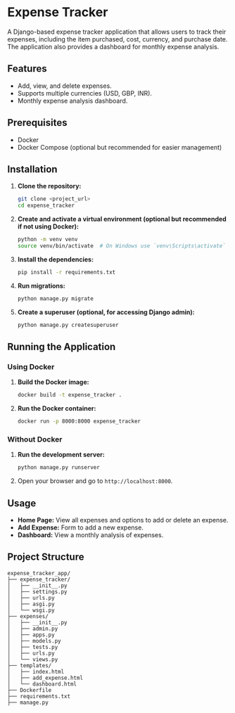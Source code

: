 # Expense Tracker

A Django-based expense tracker application that allows users to track their expenses, including the item purchased, cost, currency, and purchase date. The application also provides a dashboard for monthly expense analysis.

## Features

- Add, view, and delete expenses.
- Supports multiple currencies (USD, GBP, INR).
- Monthly expense analysis dashboard.

## Prerequisites

- Docker
- Docker Compose (optional but recommended for easier management)

## Installation

1. **Clone the repository:**

    ```sh
    git clone <project_url>
    cd expense_tracker
    ```

2. **Create and activate a virtual environment (optional but recommended if not using Docker):**

    ```sh
    python -m venv venv
    source venv/bin/activate  # On Windows use `venv\Scripts\activate`
    ```

3. **Install the dependencies:**

    ```sh
    pip install -r requirements.txt
    ```

4. **Run migrations:**

    ```sh
    python manage.py migrate
    ```

5. **Create a superuser (optional, for accessing Django admin):**

    ```sh
    python manage.py createsuperuser
    ```

## Running the Application

### Using Docker

1. **Build the Docker image:**

    ```sh
    docker build -t expense_tracker .
    ```

2. **Run the Docker container:**

    ```sh
    docker run -p 8000:8000 expense_tracker
    ```

### Without Docker

1. **Run the development server:**

    ```sh
    python manage.py runserver
    ```

2. Open your browser and go to `http://localhost:8000`.

## Usage

- **Home Page:** View all expenses and options to add or delete an expense.
- **Add Expense:** Form to add a new expense.
- **Dashboard:** View a monthly analysis of expenses.

## Project Structure

```plaintext
expense_tracker_app/
├── expense_tracker/
│   ├── __init__.py
│   ├── settings.py
│   ├── urls.py
│   ├── asgi.py
│   └── wsgi.py
├── expenses/
│   ├── __init__.py
│   ├── admin.py
│   ├── apps.py
│   ├── models.py
│   ├── tests.py
│   ├── urls.py
│   └── views.py
├── templates/
│   ├── index.html
│   ├── add_expense.html
│   └── dashboard.html
├── Dockerfile
├── requirements.txt
├── manage.py

